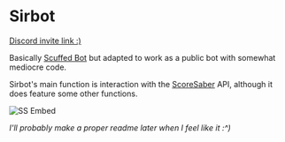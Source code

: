 # Sirbot
[Discord invite link :)](https://discord.com/api/oauth2/authorize?client_id=822029618969182218&permissions=313408&scope=bot)

Basically [Scuffed Bot](https://github.com/thijnmens/ScuffedBot) but adapted to work as a public bot with somewhat mediocre code.

Sirbot's main function is interaction with the [ScoreSaber](https://scoresaber.com/) API, although it does feature some other functions. 

![SS Embed](https://media.discordapp.net/attachments/822033695778799616/823495284255621120/unknown.png)



*I'll probably make a proper readme later when I feel like it :^)*
